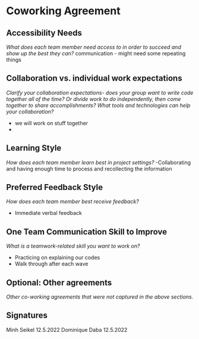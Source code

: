 # Coworking Agreement

## Accessibility Needs
*What does each team member need access to in order to succeed and show up the best they can?*
communication - might need some repeating things
## Collaboration vs. individual work expectations
*Clarify your collaboration expectations- does your group want to write code together all of the time? Or divide work to do independently, then come together to share accomplishments? What tools and technologies can help your collaboration?*
- we will work on stuff together
- 
## Learning Style
*How does each team member learn best in project settings?*
-Collaborating and having enough time to process and recollecting the information
## Preferred Feedback Style
*How does each team member best receive feedback?*
- Immediate verbal feedback
## One Team Communication Skill to Improve
*What is a teamwork-related skill you want to work on?*
- Practicing on explaining our codes
- Walk through after each wave
## Optional: Other agreements
*Other co-working agreements that were not captured in the above sections.*
## Signatures
Minh Seikel 12.5.2022
Dominique Daba 12.5.2022






